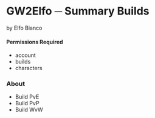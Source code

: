 # GW2Elfo ─ Summary Builds
by Elfo Bianco

#### Permissions Required
* account
* builds
* characters

### About
* Build PvE
* Build PvP
* Build WvW
